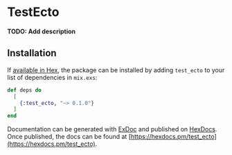 # TestEcto

**TODO: Add description**

## Installation

If [available in Hex](https://hex.pm/docs/publish), the package can be installed
by adding `test_ecto` to your list of dependencies in `mix.exs`:

```elixir
def deps do
  [
    {:test_ecto, "~> 0.1.0"}
  ]
end
```

Documentation can be generated with [ExDoc](https://github.com/elixir-lang/ex_doc)
and published on [HexDocs](https://hexdocs.pm). Once published, the docs can
be found at [https://hexdocs.pm/test_ecto](https://hexdocs.pm/test_ecto).

